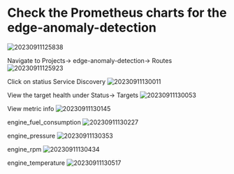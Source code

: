 # Check the Prometheus charts for the edge-anomaly-detection

![20230911125838](https://i.imgur.com/pML5c7Q.png)

Navigate to Projects-> edge-anomaly-detection-> Routes
![20230911125923](https://i.imgur.com/153s9vk.png)

Click on statius Service Discovery 
![20230911130011](https://i.imgur.com/ecOrr6z.png)

View the target health under Status-> Targets
![20230911130053](https://i.imgur.com/cjX96UF.png)

View metric info 
![20230911130145](https://i.imgur.com/ZCTSgiD.png)

engine_fuel_consumption
![20230911130227](https://i.imgur.com/vTV5uAm.png)

engine_pressure
![20230911130353](https://i.imgur.com/UrZDzEi.png)

engine_rpm
![20230911130434](https://i.imgur.com/vcpWCNG.png)

engine_temperature
![20230911130517](https://i.imgur.com/xUlBDvn.png)